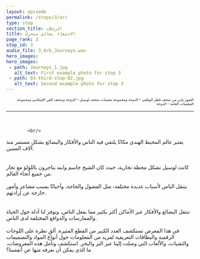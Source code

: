 ```yaml
---
layout: episode
permalink: /stops/3/ar/
type: stop
section_title: الرحلات
title: الاحتفاء بعالم متحرك
page_rank: 3
stop_id: 3
audio_file: 3_Arb_Journeys.wav
hero_images:
hero_images:
 - path: Journeys_1.jpg
   alt_text: First example photo for stop 3
 - path: 03-third-stop-02.jpg
   alt_text: Second example photo for stop 3
---
```


<p dir="rtl" lang="ar"><sup><sub> الصور بإذن من متحف قطر الوطني – الدوحة ومجموعة مقتنيات متحف لوسيل – الدوحة ومتحف الفن الإسلامي ومجموعة المقتنيات العامة - الدوحة   </sub></sup></p>

___________________

<br>

><p dir="rtl" lang="ar">
			<br/>
يعتبر عالم المحيط الهندي مكانًا يلتقي فيه الناس والأفكار والبضائع بشكل مستمر منذ آلاف السنين.  
			<br/>
			<br/>
كانت لوسيل تشكل محطة تجارية، حيث كان الشيخ جاسم وابنه يتاجرون باللؤلؤ مع تجار من جميع أنحاء العالم. 
			<br/>
			<br/>
يتنقل الناس لأسباب عديدة مختلفة، مثل الفضول والحاجة، وأحيانًا بسبب مشاعر وأمور خارجة عن إرادتهم.  
			<br/>
			<br/>
تنتقل البضائع والأفكار عبر الأماكن أكثر بكثير مما يفعل الناس، وتوفر لنا أدلة حول الحياة والممارسات والدوافع المختلفة لدى الناس. 
			<br/>
			<br/>
في هذا المعرض نستكشف العدد الكبير من القطع المثيرة. ألقِ نظرة على اللوحات الرقمية والبطاقات التعريفية لمزيد من المعلومات حول أنواع المواد والتصميمات والتقنيات، والألعاب التي وصلت إلينا عبر البر والبحر. استكشف وتأمل هذه المعروضات، ما الذي يمكن أن نعرفه منها عن أنفسنا؟  
			<br/>
			<br/>
		</p>